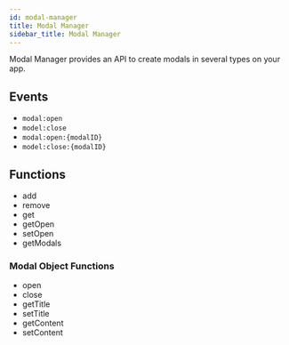 ```yaml
---
id: modal-manager
title: Modal Manager
sidebar_title: Modal Manager
---
```


Modal Manager provides an API to create modals in several types on your app.

## Events
* `modal:open`
* `model:close`
* `modal:open:{modalID}`
* `model:close:{modalID}`

## Functions
* add
* remove
* get
* getOpen
* setOpen
* getModals

### Modal Object Functions
* open
* close
* getTitle
* setTitle
* getContent
* setContent

